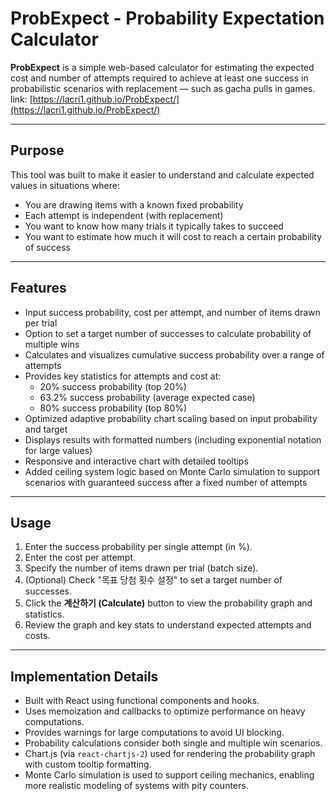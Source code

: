 # ProbExpect - Probability Expectation Calculator

**ProbExpect** is a simple web-based calculator for estimating the expected cost and number of attempts required to achieve at least one success in probabilistic scenarios with replacement — such as gacha pulls in games.  
link: [https://lacri1.github.io/ProbExpect/](https://lacri1.github.io/ProbExpect/)

---

## Purpose

This tool was built to make it easier to understand and calculate expected values in situations where:

- You are drawing items with a known fixed probability
- Each attempt is independent (with replacement)
- You want to know how many trials it typically takes to succeed
- You want to estimate how much it will cost to reach a certain probability of success

---

## Features

- Input success probability, cost per attempt, and number of items drawn per trial
- Option to set a target number of successes to calculate probability of multiple wins
- Calculates and visualizes cumulative success probability over a range of attempts
- Provides key statistics for attempts and cost at:
  - 20% success probability (top 20%)
  - 63.2% success probability (average expected case)
  - 80% success probability (top 80%)
- Optimized adaptive probability chart scaling based on input probability and target
- Displays results with formatted numbers (including exponential notation for large values)
- Responsive and interactive chart with detailed tooltips
- Added ceiling system logic based on Monte Carlo simulation to support scenarios with guaranteed success after a fixed number of attempts

---

## Usage

1. Enter the success probability per single attempt (in %).
2. Enter the cost per attempt.
3. Specify the number of items drawn per trial (batch size).
4. (Optional) Check "목표 당첨 횟수 설정" to set a target number of successes.
5. Click the **계산하기 (Calculate)** button to view the probability graph and statistics.
6. Review the graph and key stats to understand expected attempts and costs.

---

## Implementation Details

- Built with React using functional components and hooks.
- Uses memoization and callbacks to optimize performance on heavy computations.
- Provides warnings for large computations to avoid UI blocking.
- Probability calculations consider both single and multiple win scenarios.
- Chart.js (via `react-chartjs-2`) used for rendering the probability graph with custom tooltip formatting.
- Monte Carlo simulation is used to support ceiling mechanics, enabling more realistic modeling of systems with pity counters.
